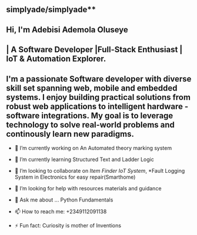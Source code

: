 ## simplyade/simplyade** 
## Hi, I'm Adebisi Ademola Oluseye
## | A Software Developer |Full-Stack Enthusiast | IoT & Automation Explorer. 
## I'm a passionate Software developer with diverse skill set spanning web, mobile and embedded systems. I enjoy building practical solutions from robust web applications to intelligent hardware - software integrations. My goal is to leverage technology to solve real-world problems and continously learn new paradigms. 


- 🔭 I’m currently working on An Automated theory marking system 
- 🌱 I’m currently learning Structured Text and Ladder Logic
- 👯 I’m looking to collaborate on *Item Finder IoT System*, *Fault Logging System in Electronics for easy repair(Smarthome) 
- 🤔 I’m looking for help with resources materials and guidance
- 💬 Ask me about ... Python Fundamentals 
- 📫 How to reach me: +2349112091138

- ⚡ Fun fact: Curiosity is mother of Inventions
  
